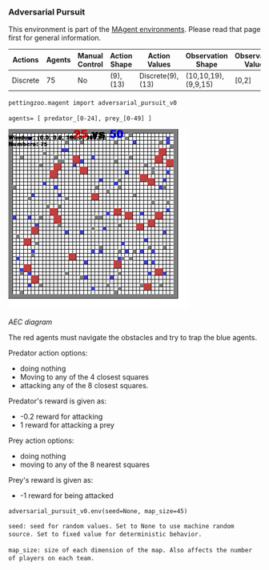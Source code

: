 
### Adversarial Pursuit

This environment is part of the [MAgent environments](../magent.md). Please read that page first for general information.

| Actions  | Agents | Manual Control | Action Shape    | Action Values           | Observation Shape        | Observation Values |
|----------|--------|----------------|-----------------|-------------------------|--------------------------|--------------------|
| Discrete | 75     | No             | (9),(13)     | Discrete(9),(13) | (10,10,19), (9,9,15)    | [0,2]              |

`pettingzoo.magent import adversarial_pursuit_v0`

`agents= [ predator_[0-24], prey_[0-49] ]`

![](magent_adversarial_pursuit.gif)

*AEC diagram*

The red agents must navigate the obstacles and try to trap the blue agents.

Predator action options:

* doing nothing
* Moving to any of the 4 closest squares
* attacking any of the 8 closest squares.

Predator's reward is given as:

* -0.2 reward for attacking
* 1 reward for attacking a prey

Prey action options:

* doing nothing
* moving to any of the 8 nearest squares

Prey's reward is given as:

* -1 reward for being attacked

```
adversarial_pursuit_v0.env(seed=None, map_size=45)
```

```
seed: seed for random values. Set to None to use machine random source. Set to fixed value for deterministic behavior.

map_size: size of each dimension of the map. Also affects the number of players on each team.
```
